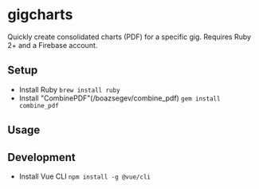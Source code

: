 # gigcharts
Quickly create consolidated charts (PDF) for a specific gig. Requires Ruby 2+ and a Firebase account.

## Setup
* Install Ruby ```brew install ruby```
* Install "CombinePDF"(/boazsegev/combine_pdf)  ```gem install combine_pdf```

## Usage

## Development
* Install Vue CLI ```npm install -g @vue/cli```


